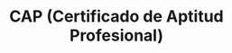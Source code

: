 ---
title: "CAP (Certificado de Aptitud Profesional)"
description: "Formación obligatoria para conductures profesionales"
features:
    - "CAP inicial mercancías"
    - "CAP inicial viajeros"
    - "CAP continua"
    - "Formación especializada"

icon: "Truck"
link: "/cap"
---